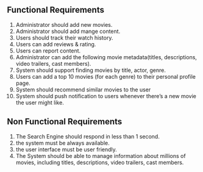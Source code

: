 ## Functional Requirements

1. Administrator should add new movies.
2. Administrator should add mange content. 
3. Users should track their watch history.
4. Users can add reviews & rating.
5. Users can report content. 
6. Administrator can add the following movie metadata(titles, descriptions, video trailers, cast members).
7. System should support finding movies by title, actor, genre.  
8. Users can add a top 10 movies (for each genre) to their personal profile page.
9. System should recommend similar movies to the user
10. System should push notification to users whenever there’s a new movie the user might like.

## Non Functional Requirements
1. The Search Engine should respond in less than 1 second.
2. the system must be always available.
3. the user interface must be user friendly. 
4. The System should be able to manage information about millions of movies, including titles, descriptions, video trailers, cast members.
